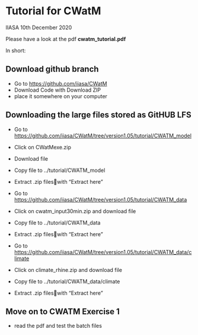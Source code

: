 # Tutorial for CWatM

IIASA
10th December 2020

Please have a look at the pdf **cwatm_tutorial.pdf**


In short:


## Download github branch

- Go to https://github.com/iiasa/CWatM
- Download Code with Download ZIP
- place it somewhere on your computer

## Downloading the large files stored as GitHUB LFS

- Go to https://github.com/iiasa/CWatM/tree/version1.05/tutorial/CWATM_model
- Click on CWatMexe.zip
- Download file
- Copy file to ../tutorial/CWATM_model
- Extract .zip fileswith “Extract here”


- Go to https://github.com/iiasa/CWatM/tree/version1.05/tutorial/CWATM_data
- Click on cwatm_input30min.zip and download file
- Copy file to ../tutorial/CWATM_data
- Extract .zip fileswith “Extract here”


- Go to https://github.com/iiasa/CWatM/tree/version1.05/tutorial/CWATM_data/climate
- Click on climate_rhine.zip and download file
- Copy file to ../tutorial/CWATM_data/climate
- Extract .zip fileswith “Extract here”

## Move on to CWATM Exercise 1

- read the pdf and test the batch files